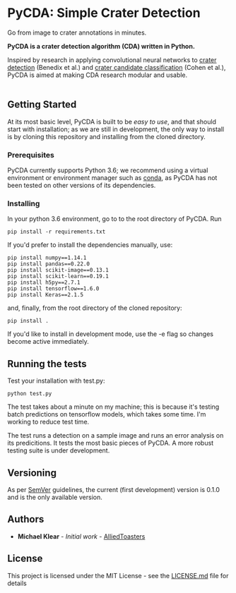 # PyCDA: Simple Crater Detection
Go from image to crater annotations in minutes.

<b>PyCDA is a crater detection algorithm (CDA) written in Python.</b><br>

Inspired by research in applying convolutional neural networks to <a href='https://www.hou.usra.edu/meetings/lpsc2018/pdf/2202.pdf'>crater detection</a> (Benedix et al.) and <a href='https://arxiv.org/pdf/1601.00978.pdf'>crater candidate classification</a> (Cohen et al.), PyCDA is aimed at making CDA research modular and usable.<br><br>

## Getting Started

At its most basic level, PyCDA is built to be <I>easy to use</I>, and that should start with installation; as we are still in development, the only way to install is by cloning this repository and installing from the cloned directory.

### Prerequisites

PyCDA currently supports Python 3.6; we recommend using a virtual environment or environment manager such as <a href='https://conda.io/docs/user-guide/install/index.html#regular-installation'>conda</a>, as PyCDA has not been tested on other versions of its dependencies.

### Installing

In your python 3.6 environment, go to to the root directory of PyCDA. Run

```
pip install -r requirements.txt
```

If you'd prefer to install the dependencies manually, use:

```
pip install numpy==1.14.1
pip install pandas==0.22.0
pip install scikit-image==0.13.1
pip install scikit-learn==0.19.1
pip install h5py==2.7.1
pip install tensorflow==1.6.0
pip install Keras==2.1.5

```

and, finally, from the root directory of the cloned repository:

```
pip install .
```

If you'd like to install in development mode, use the -e flag so changes become active immediately.

## Running the tests

Test your installation with test.py:

```
python test.py
```

The test takes about a minute on my machine; this is because it's testing batch predictions on tensorflow models,
which takes some time. I'm working to reduce test time.<br>

The test runs a detection on a sample image and runs an error analysis on its predicitions. It tests the most basic pieces of PyCDA. A more robust testing suite is under development.


## Versioning

As per [SemVer](http://semver.org/) guidelines, the current (first development) version is 0.1.0 and is the only available version.

## Authors

* **Michael Klear** - *Initial work* - [AlliedToasters](https://github.com/alliedtoasters)


## License

This project is licensed under the MIT License - see the [LICENSE.md](LICENSE.md) file for details

